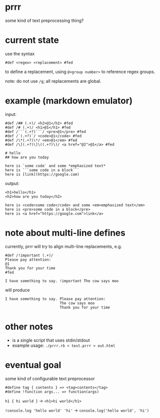 # prrr
some kind of text preprocessing thing?

# current state
use the syntax
```
#def <regex> <replacement> #fed
```
to define a replacement, using `@<group number>` to reference regex groups.

note: do not use `/g`; all replacements are global.

# example (markdown emulator)
input:
```
#def /## (.+)/ <h2>@1</h2> #fed
#def /# (.+)/ <h1>@1</h1> #fed
#def /```(.+?)```/ <pre>@1</pre> #fed
#def /`(.+?)`/ <code>@1</code> #fed
#def /\*(.+?)\*/ <em>@1</em> #fed
#def /\[(.+?)\]\((.+?)\)/ <a href="@2">@1</a> #fed

# hello
## how are you today

here is `some code` and some *emphasized text*
here is ```some code in a block```
here is [link](https://google.com)
```

output:
```
<h1>hello</h1>
<h2>how are you today</h2>

here is <code>some code</code> and some <em>emphasized text</em>
here is <pre>some code in a block</pre>
here is <a href="https://google.com">link</a>
```

# note about multi-line defines
currently, prrr will try to align multi-line replacements, e.g.
```
#def /!important (.+)/
Please pay attention:
@1
Thank you for your time
#fed

I have something to say. !important The cow says moo
```
will produce
```
I have something to say. Please pay attention:
                         The cow says moo
                         Thank you for your time
```

# other notes
- is a single script that uses stdin/stdout
- example usage: `./prrr.rb < test.prrr > out.html`

# eventual goal
some kind of configurable text preprocessor

```
#define tag { contents } => <tag>contents</tag>
#define !function args... => function(args)
```

`h1 { hi world }` -> `<h1>hi world</h1>`

`!console.log 'hello world' 'hi'` -> `console.log('hello world', 'hi')`
